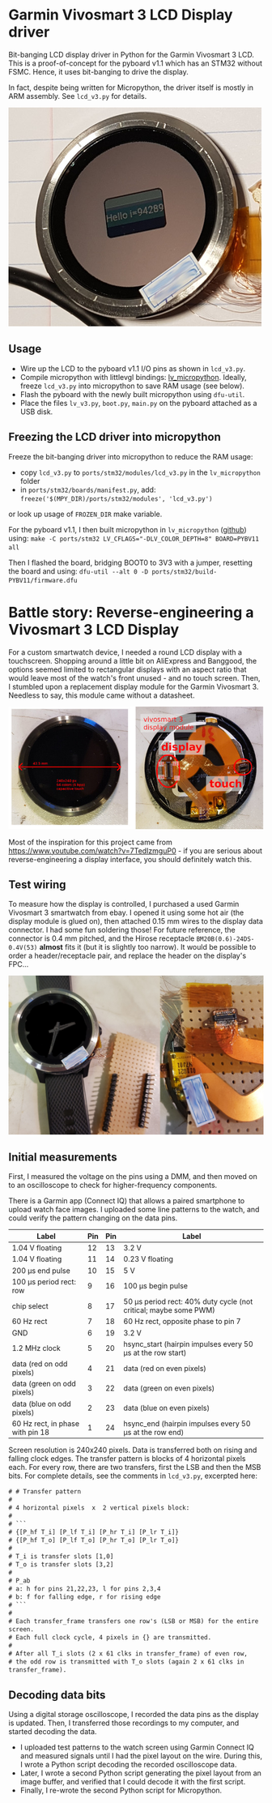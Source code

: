 # Garmin Vivosmart 3 LCD Display driver

Bit-banging LCD display driver in Python for the Garmin Vivosmart 3 LCD. 
This is a proof-of-concept for the pyboard v1.1 which has an STM32 
without FSMC. Hence, it uses bit-banging to drive the display.

In fact, despite being written for Micropython, the driver itself is mostly in ARM assembly. See `lcd_v3.py` for details.

![Vivosmart 3 display](img/display.jpg)

## Usage

* Wire up the LCD to the pyboard v1.1 I/O pins as shown in `lcd_v3.py`.
* Compile micropython with littlevgl bindings: [lv_micropython](https://github.com/littlevgl/lv_micropython). Ideally, freeze `lcd_v3.py` into micropython to save RAM usage (see below).
* Flash the pyboard with the newly built micropython using `dfu-util`.
* Place the files `lv_v3.py`, `boot.py`, `main.py` on the pyboard attached as a USB disk.

## Freezing the LCD driver into micropython

Freeze the bit-banging driver into micropython to reduce the RAM usage:

* copy `lcd_v3.py` to `ports/stm32/modules/lcd_v3.py` in the `lv_micropython` folder
* in `ports/stm32/boards/manifest.py`, add:
    `freeze('$(MPY_DIR)/ports/stm32/modules', 'lcd_v3.py')`

or look up usage of `FROZEN_DIR` make variable.

For the pyboard v1.1, I then built micropython in `lv_micropython` ([github](https://github.com/littlevgl/lv_micropython)) using:
`make -C ports/stm32 LV_CFLAGS="-DLV_COLOR_DEPTH=8" BOARD=PYBV11 all`

Then I flashed the board, bridging BOOT0 to 3V3 with a jumper, resetting the board and using:
`dfu-util --alt 0 -D ports/stm32/build-PYBV11/firmware.dfu`

# Battle story: Reverse-engineering a Vivosmart 3 LCD Display

For a custom smartwatch device, I needed a round LCD display with a touchscreen. Shopping around a little bit on AliExpress and Banggood, the options seemed limited to rectangular displays with an aspect ratio that would leave most of the watch's front unused - and no touch screen. Then, I stumbled upon a replacement display module for the Garmin Vivosmart 3. Needless to say, this module came without a datasheet.

![Vivosmart 3 display](img/display_both.jpg)

Most of the inspiration for this project came from https://www.youtube.com/watch?v=7TedIzmguP0 - if you are serious about reverse-engineering a display interface, you should definitely watch this.

## Test wiring

To measure how the display is controlled, I purchased a used Garmin Vivosmart 3 smartwatch from ebay. I opened it using some hot air (the display module is glued on), then attached 0.15 mm wires to the display data connector. I had some fun soldering those! For future reference, the connector is 0.4 mm pitched, and the Hirose receptacle `BM20B(0.6)-24DS-0.4V(53)` **almost** fits it (but it is slightly too narrow). It would be possible to order a header/receptacle pair, and replace the header on the display's FPC...

![Vivosmart 3 display wiring](img/wiring2.jpg)

## Initial measurements

First, I measured the voltage on the pins using a DMM, and then moved on to an oscilloscope to check for higher-frequency components.

There is a Garmin app (Connect IQ) that allows a paired smartphone to upload watch face images. I uploaded some line patterns to the watch, and could verify the pattern changing on the data pins.

Label | Pin | Pin | Label
-------- | -------- | -------- | -----
1.04 V floating | 12 | 13 | 3.2 V
1.04 V floating | 11 | 14 | 0.23 V floating
200 µs end pulse | 10 | 15 | 5 V
100 µs period rect: row | 9 | 16 | 100 µs begin pulse
chip select | 8 | 17 | 50 µs period rect: 40% duty cycle (not critical; maybe some PWM)
60 Hz rect | 7 | 18 | 60 Hz rect, opposite phase to pin 7
GND | 6 | 19 | 3.2 V
1.2 MHz clock | 5 | 20 | hsync_start (hairpin impulses every 50 µs at the row start)
data (red on odd pixels) | 4 | 21 | data (red on even pixels)
data (green on odd pixels) | 3 | 22 | data (green on even pixels)
data (blue on odd pixels) | 2 | 23 | data (blue on even pixels)
60 Hz rect, in phase with pin 18 | 1 | 24 | hsync_end (hairpin impulses every 50 µs at the row end)

Screen resolution is 240x240 pixels. Data is transferred both on rising and falling clock edges. The transfer pattern is blocks of 4 horizontal pixels each. For every row, there are two transfers, first the LSB and then the MSB bits. For complete details, see the comments in `lcd_v3.py`, excerpted here:

```
# # Transfer pattern
#
# 4 horizontal pixels  x  2 vertical pixels block:
#
# ```
# {[P_hf T_i] [P_lf T_i] [P_hr T_i] [P_lr T_i]}
# {[P_hf T_o] [P_lf T_o] [P_hr T_o] [P_lr T_o]}
#
# T_i is transfer slots [1,0]
# T_o is transfer slots [3,2]
#
# P_ab
# a: h for pins 21,22,23, l for pins 2,3,4
# b: f for falling edge, r for rising edge
# ```
#
# Each transfer_frame transfers one row's (LSB or MSB) for the entire screen. 
# Each full clock cycle, 4 pixels in {} are transmitted.
#
# After all T_i slots (2 x 61 clks in transfer_frame) of even row,
# the odd row is transmitted with T_o slots (again 2 x 61 clks in transfer_frame).
```

## Decoding data bits

Using a digital storage oscilloscope, I recorded the data pins as the display is updated. Then, I transferred those recordings to my computer, and started decoding the data.

* I uploaded test patterns to the watch screen using Garmin Connect IQ and measured signals until I had the pixel layout on the wire. During this, I wrote a Python script decoding the recorded oscilloscope data.
* Later, I wrote a second Python script generating the pixel layout from an image buffer, and verified that I could decode it with the first script.
* Finally, I re-wrote the second Python script for Micropython.
